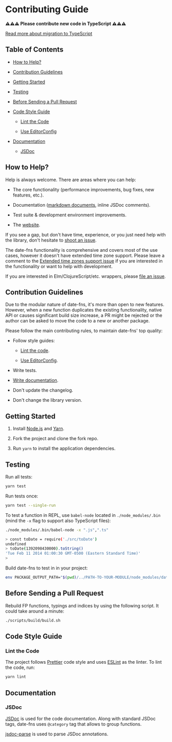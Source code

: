 # Contributing Guide

**⚠⚠⚠ Please contribute new code in TypeScript ⚠⚠⚠**

[Read more about migration to TypeScript](https://github.com/date-fns/date-fns/discussions/1932)

## Table of Contents

- [How to Help?](#how-to-help)

- [Contribution Guidelines](#contribution-guidelines)

- [Getting Started](#getting-started)

- [Testing](#testing)

- [Before Sending a Pull Request](#before-sending-a-pull-request)

- [Code Style Guide](#code-style-guide)

  - [Lint the Code](#lint-the-code)

  - [Use EditorConfig](#use-editorconfig)

- [Documentation](#documentation)

  - [JSDoc](#jsdoc)

## How to Help?

Help is always welcome. There are areas where you can help:

- The core functionality (performance improvements, bug fixes,
  new features, etc.).

- Documentation ([markdown documents](https://github.com/date-fns/date-fns/search?l=markdown),
  inline JSDoc comments).

- Test suite & development environment improvements.

- The [website](https://github.com/date-fns/date-fns.org).

If you see a gap, but don't have time, experience, or you just need help
with the library, don't hesitate to [shoot an issue](https://github.com/date-fns/date-fns/issues/new).

The date-fns functionality is comprehensive and covers most of the use cases,
however it doesn't have extended time zone support. Please leave a comment
to the [Extended time zones support issue](https://github.com/date-fns/date-fns/issues/180)
if you are interested in the functionality or want to help with development.

If you are interested in Elm/ClojureScript/etc. wrappers,
please [file an issue](https://github.com/date-fns/date-fns/issues/new).

## Contribution Guidelines

Due to the modular nature of date-fns, it's more than open to new features.
However, when a new function duplicates the existing functionality, native API
or causes significant build size increase, a PR might be rejected or
the author can be asked to move the code to a new or another package.

Please follow the main contributing rules, to maintain date-fns' top quality:

- Follow style guides:

  - [Lint the code](#lint-the-code).

  - [Use EditorConfig](#use-editorconfig).

- Write tests.

- [Write documentation](#documentation).

- Don't update the changelog.

- Don't change the library version.

## Getting Started

1. Install [Node.js](https://nodejs.org/en/download) and [Yarn](https://yarnpkg.com/en/docs/install).

2. Fork the project and clone the fork repo.

3. Run `yarn` to install the application dependencies.

## Testing

Run all tests:

```sh
yarn test
```

Run tests once:

```sh
yarn test --single-run
```

To test a function in REPL, use `babel-node` located in `./node_modules/.bin` (mind the `-x` flag to support also TypeScript files):

```sh
./node_modules/.bin/babel-node -x ".js",".ts"

> const toDate = require('./src/toDate')
undefined
> toDate(1392098430000).toString()
'Tue Feb 11 2014 01:00:30 GMT-0500 (Eastern Standard Time)'
>
```

Build date-fns to test in in your project:

```sh
env PACKAGE_OUTPUT_PATH="$(pwd)/../PATH-TO-YOUR-MODULE/node_modules/date-fns" ./scripts/build/package.sh
```

## Before Sending a Pull Request

Rebuild FP functions, typings and indices by using the following script. It could take around a minute:

```sh
./scripts/build/build.sh
```

## Code Style Guide

### Lint the Code

The project follows [Prettier] code style and uses [ESLint] as the linter.
To lint the code, run:

```bash
yarn lint
```

[prettier]: https://prettier.io/
[eslint]: https://eslint.org/

## Documentation

### JSDoc

[JSDoc](http://usejsdoc.org) is used for the code documentation. Along with
standard JSDoc tags, date-fns uses `@category` tag that allows
to group functions.

[jsdoc-parse](https://github.com/jsdoc2md/jsdoc-parse) is used to parse
JSDoc annotations.

